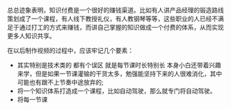 总总迹象表明，知识付费是一个很好的赚钱渠道。比如有人讲产品经理的锻造路线策划成了一个课程，有人线下教授礼仪，有人教钢琴等等，这些职业的人已经不满足于通过打工的方式来赚钱，而讲自己掌握的知识做成一个付费的体系，从而实现更多人知识共享。

在以后制作视频的过程中，应该牢记几个要素：

- 其实特别是技术类的 都有个误区 就是每节课时长特别长 本身小白还带着兴趣来学，但是如果一节课灌输的干货太多，勉强能坚持下来的人很难消化，其中可能也有跟不上节奏中途放弃的;
- 将一个知识体系打造成一个课程，比如自动驾驶，那么就专门将自动驾驶。
- 将每一节课